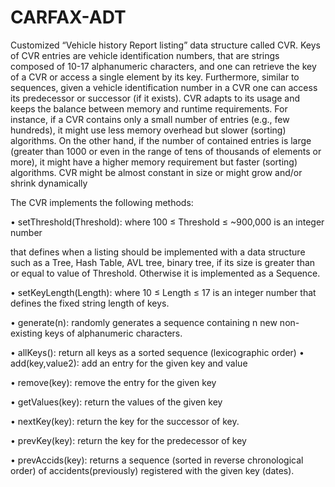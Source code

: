 # CARFAX-ADT
Customized “Vehicle history Report listing” data structure called CVR. Keys of CVR entries are vehicle identification numbers, that are strings composed of 10-17 alphanumeric characters, and one can retrieve the key of a CVR or access a single element by its key. Furthermore, similar to sequences, given a vehicle identification number in a CVR one can access its predecessor or successor (if it exists). CVR adapts to its usage and keeps the balance between memory and runtime requirements. For instance, if a CVR contains only a small number of entries (e.g., few hundreds), it might use less memory overhead but slower (sorting) algorithms. On the other hand, if the number of contained entries is large (greater than 1000 or even in the range of tens of thousands of elements or more), it might have a higher memory requirement but faster (sorting) algorithms. CVR might be almost constant in size or might grow and/or shrink dynamically


The CVR implements the following methods:

• setThreshold(Threshold): where 100 ≤ Threshold ≤ ~900,000 is an integer number

that defines when a listing should be implemented with a data structure such as a Tree,
Hash Table, AVL tree, binary tree, if its size is greater than or equal to value of
Threshold. Otherwise it is implemented as a Sequence.

• setKeyLength(Length): where 10 ≤ Length ≤ 17 is an integer number that defines the
fixed string length of keys.

• generate(n): randomly generates a sequence containing n new non-existing keys of
alphanumeric characters.

• allKeys(): return all keys as a sorted sequence (lexicographic order)
• add(key,value2): add an entry for the given key and value

• remove(key): remove the entry for the given key

• getValues(key): return the values of the given key

• nextKey(key): return the key for the successor of key.

• prevKey(key): return the key for the predecessor of key

• prevAccids(key): returns a sequence (sorted in reverse chronological order) of accidents(previously) registered
with the given key (dates).
